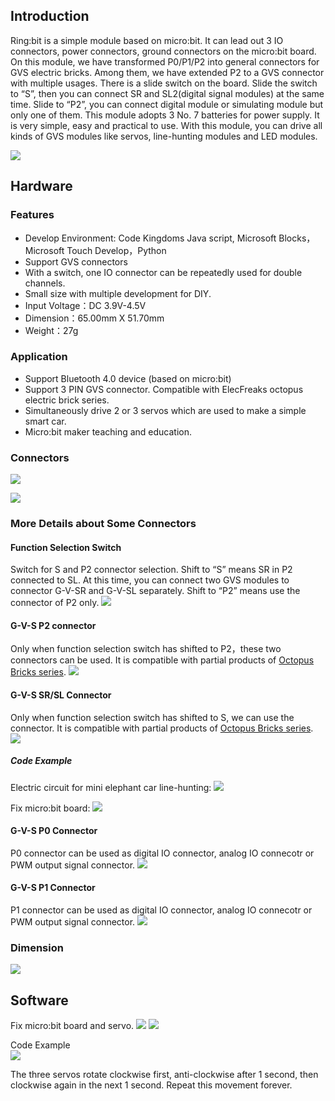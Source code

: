 ## Introduction

Ring:bit is a simple module based on micro:bit. It can lead out 3 IO connectors, power connectors, ground connectors on the micro:bit board. On this module, we have transformed P0/P1/P2 into general connectors for GVS electric bricks. Among them, we have extended P2 to a GVS connector with multiple usages. There is a slide switch on the board. Slide the switch to “S”, then you can connect SR and SL2(digital signal modules) at the same time. Slide to “P2”, you can connect digital module or simulating module but only one of them. This module adopts 3 No. 7 batteries for power supply. It is very simple, easy and practical to use. With this module, you can drive all kinds of GVS modules like servos, line-hunting modules and LED modules.

![](https://i.imgur.com/bDMpSsj.png)

## Hardware
### Features
* Develop Environment: Code Kingdoms Java script, Microsoft Blocks，Microsoft Touch Develop，Python
* Support GVS connectors
* With a switch, one IO connector can be repeatedly used for double channels.
* Small size with multiple development for DIY.
* Input Voltage：DC 3.9V-4.5V
* Dimension：65.00mm X 51.70mm
* Weight：27g

### Application
* Support Bluetooth 4.0 device (based on micro:bit)
* Support 3 PIN GVS connector. Compatible with ElecFreaks octopus electric brick series. 
* Simultaneously drive 2 or 3 servos which are used to make a simple smart car. 
* Micro:bit maker teaching and education. 

### Connectors
![](https://i.imgur.com/5qVcUuq.png)

![](https://i.imgur.com/b5T97iU.png)

### More Details about Some Connectors
#### Function Selection Switch
Switch for S and P2 connector selection. Shift to “S” means SR in P2 connected to SL. At this time, you can connect two GVS modules to connector G-V-SR and G-V-SL separately. Shift to “P2” means use the connector of P2 only.
![](https://i.imgur.com/PaHHe9A.png)

#### G-V-S P2 connector
Only when function selection switch has shifted to P2，these two connectors can be used. It is compatible with partial products of [Octopus Bricks series](www.elecfreaks.com/estore/micro-bit/sensors).
![](https://i.imgur.com/PMmCuST.png)

#### G-V-S SR/SL Connector
Only when function selection switch has shifted to S, we can use the connector. It is compatible with partial products of [Octopus Bricks series](www.elecfreaks.com/estore/micro-bit/sensors).
![](https://i.imgur.com/cHPVdDl.png)

##### Code Example
Electric circuit for mini elephant car line-hunting:
![](https://i.imgur.com/7QW9Ub4.png)

Fix micro:bit board:
![](https://i.imgur.com/jKoo29U.png)

#### G-V-S P0 Connector
P0 connector can be used as digital IO connector, analog IO connecotr or PWM output signal connector. 
![](https://i.imgur.com/5CuTWoN.png)

#### G-V-S P1 Connector
P1 connector can be used as digital IO connector, analog IO connecotr or PWM output signal connector. 
![](https://i.imgur.com/0MX5nzY.png)

### Dimension
![](https://i.imgur.com/Fq3QGS8.png)

## Software

Fix micro:bit board and servo.
![](https://i.imgur.com/4JBOP4i.png)
![](https://i.imgur.com/9XVim0q.png)

Code Example  
![](https://i.imgur.com/LPoVRtu.png)

The three servos rotate clockwise first, anti-clockwise after 1 second, then clockwise again in the next 1 second. Repeat this movement forever.
